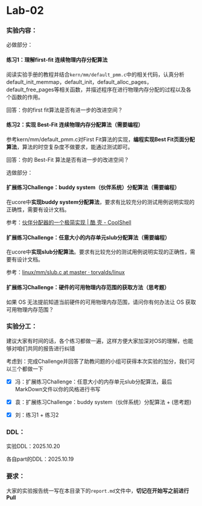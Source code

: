 # Lab-02

### 实验内容：

必做部分：

#### 练习1：理解first-fit 连续物理内存分配算法

阅读实验手册的教程并结合`kern/mm/default_pmm.c`中的相关代码，认真分析default_init_memmap，default_init，default_alloc_pages， default_free_pages等相关函数，并描述程序在进行物理内存分配的过程以及各个函数的作用。

回答：你的first fit算法是否有进一步的改进空间？

#### 练习2：实现 Best-Fit 连续物理内存分配算法（需要编程）

参考kern/mm/default_pmm.c对First Fit算法的实现，**编程实现Best Fit页面分配算法**，算法的时空复杂度不做要求，能通过测试即可。 

回答：你的 Best-Fit 算法是否有进一步的改进空间？



选做部分：

#### 扩展练习Challenge：buddy system（伙伴系统）分配算法（需要编程）

 在ucore中**实现buddy system分配算法**，要求有比较充分的测试用例说明实现的正确性，需要有设计文档。

参考：[伙伴分配器的一个极简实现 | 酷 壳 - CoolShell](https://coolshell.cn/articles/10427.html)



#### 扩展练习Challenge：任意大小的内存单元slub分配算法（需要编程）

在ucore中**实现slub分配算法**。要求有比较充分的测试用例说明实现的正确性，需要有设计文档。

参考：[linux/mm/slub.c at master · torvalds/linux](https://github.com/torvalds/linux/blob/master/mm/slub.c)



#### 扩展练习Challenge：硬件的可用物理内存范围的获取方法（思考题）

如果 OS 无法提前知道当前硬件的可用物理内存范围，请问你有何办法让 OS 获取可用物理内存范围？




### 实验分工：

建议大家有时间的话，各个练习都做一遍，这样方便大家加深对OS的理解，也能够对咱们共同的报告进行纠错

考虑到：完成Challenge并回答了助教问题的小组可获得本次实验的加分，我们可以三个都做一下



- [x] 冯：扩展练习Challenge：任意大小的内存单元slub分配算法，最后MarkDown文件以你的风格进行书写
- [x] 袁：扩展练习Challenge：buddy system（伙伴系统）分配算法 + (思考题)
- [x] 刘：练习1 + 练习2


### DDL：	

实验DDL：2025.10.20

各自part的DDL：2025.10.19




### 要求：

大家的实验报告统一写在本目录下的`report.md`文件中，**切记在开始写之前进行Pull**
